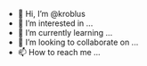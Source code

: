 - 👋 Hi, I’m @kroblus
- 👀 I’m interested in ...
- 🌱 I’m currently learning ...
- 💞️ I’m looking to collaborate on ...
- 📫 How to reach me ...

<!---
kroblus/kroblus is a ✨ special ✨ repository because its `README.md` (this file) appears on your GitHub profile.
You can click the Preview link to take a look at your changes.
--->
